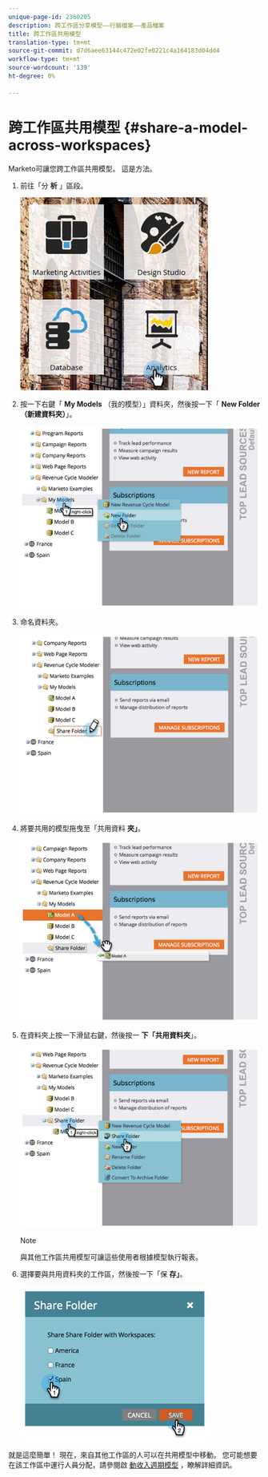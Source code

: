 ```yaml
---
unique-page-id: 2360205
description: 跨工作區分享模型——行銷檔案——產品檔案
title: 跨工作區共用模型
translation-type: tm+mt
source-git-commit: d7d6aee63144c472e02fe0221c4a164183d04dd4
workflow-type: tm+mt
source-wordcount: '139'
ht-degree: 0%

---
```



# 跨工作區共用模型 {#share-a-model-across-workspaces}

Marketo可讓您跨工作區共用模型。 這是方法。

1. 前往「分 **析** 」區段。

   ![](assets/analytics.png)

1. 按一下右鍵「 **My Models** （我的模型）」資料夾，然後按一下「 **New Folder（新建資料夾）**」。

   ![](assets/image2014-10-3-14-3a5-3a23.png)

1. 命名資料夾。

   ![](assets/image2014-10-3-14-3a5-3a38.png)

1. 將要共用的模型拖曳至「共用資料 **夾」**。

   ![](assets/image2014-10-3-14-3a5-3a52.png)

1. 在資料夾上按一下滑鼠右鍵，然後按一 **下「共用資料夾**」。

   ![](assets/image2014-10-3-14-3a6-3a9.png)

   >[!NOTE]
   >
   >
   >與其他工作區共用模型可讓這些使用者根據模型執行報表。

1. 選擇要與共用資料夾的工作區，然後按一下「保 **存」**。

   ![](assets/image2014-10-3-14-3a6-3a22.png)

就是這麼簡單！ 現在，來自其他工作區的人可以在共用模型中移動。 您可能想要在該工作區中運行人員分配，請參閱啟 [動收入週期模型](https://community.marketo.com/MarketoArticle?id=kA050000000KyvQCAS) ，瞭解詳細資訊。
